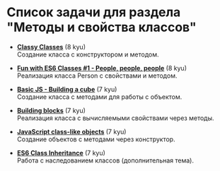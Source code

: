 # Список задачи для раздела "Методы и свойства классов"

- [**Classy Classes**](https://www.codewars.com/kata/55a144eff5124e546400005a) (8 kyu)  
  Создание класса с конструктором и методом.

- [**Fun with ES6 Classes #1 - People, people, people**](https://www.codewars.com/kata/56f7f8215d7c12c0e7000b19) (8 kyu)  
  Реализация класса Person с свойствами и методом.

- [**Basic JS - Building a cube**](https://www.codewars.com/kata/55c0a79e20be94c91400014b) (7 kyu)  
  Создание класса с методами для работы с объектом.

- [**Building blocks**](https://www.codewars.com/kata/55b75fcf67e558d3750000a3) (7 kyu)  
  Реализация класса с вычисляемыми свойствами через методы.

- [**JavaScript class-like objects**](https://www.codewars.com/kata/513e1e47c600c93cef000001) (7 kyu)  
  Создание объектов с методами через конструктор.

- [**ES6 Class Inheritance**](https://www.codewars.com/kata/547f1a8d4a437abdf800055c) (7 kyu)  
  Работа с наследованием классов (дополнительная тема).
